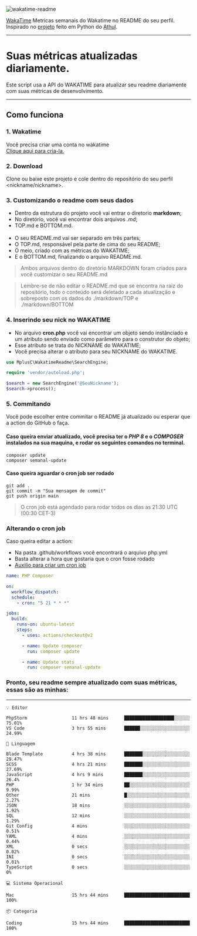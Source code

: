 ![wakatime-readme](https://socialify.git.ci/bymatheus/wakatime-readme/image?description=1&descriptionEditable=M%C3%A9tricas%20semanais%20do%20Wakatime%20no%20seu%20README%20de%20perfil.&font=KoHo&forks=1&language=1&owner=1&pattern=Signal&stargazers=1&theme=Dark)

[WakaTime](https://wakatime.com) Metricas semanais do Wakatime no README do seu perfil. <br>
Inspirado no [projeto](https://github.com/athul/waka-readme) feito em Python do [Athul](https://github.com/athul).
___

# Suas métricas atualizadas diariamente.
Este script usa a API do WAKATIME para atualizar seu readme diariamente com suas métricas de desenvolvimento.

___

## Como funciona

### 1. Wakatime
Você precisa criar uma conta no wakatime <br>
[Clique aqui para cria-la.](https://wakatime.com) 

### 2. Download
Clone ou baixe este projeto e cole dentro do repositório do seu perfil <nickname/nickname>.

### 3. Customizando o readme com seus dados
- Dentro da estrutura do projeto você vai entrar o diretorio **markdown**;  
- No diretório, você vai encontrar dois arquivos *.md*;
- TOP.md e BOTTOM.md.
<br><br>
- O seu README.md vai ser separado em três partes; 
- O TOP.md, responsável pela parte de cima do seu README;
- O meio, criado com as métricas do WAKATIME;
- E o BOTTOM.md, finalizando o arquivo README.md.<br>

> Ambos arquivos dentro do diretório MARKDOWN foram criados para você customizar o seu README.md

> Lembre-se de não editar o README.md que se encontra na raiz do repositório, todo o conteúdo será deletado a cada atualização e sobreposto com os dados do ./markdown/TOP e ./markdown/BOTTOM

### 4. Inserindo seu nick no WAKATIME
- No arquivo **cron.php** você vai encontrar um objeto sendo instânciado e um atributo sendo enviado como parâmetro para o construtor do objeto;
- Esse atributo se trata do NICKNAME do WAKATIME;
- Você precisa alterar o atributo para seu NICKNAME do WAKATIME.

```php
use MplusC\WakatimeReadme\SearchEngine;

require 'vendor/autoload.php';

$search = new SearchEngine('@SeuNickname');
$search->process();
```

### 5. Commitando
Você pode escolher entre commitar o README já atualizado ou esperar que a action do GitHub o faça. <br>

#### Caso queira enviar atualizado, você precisa ter o *PHP 8* e o *COMPOSER* instalados na sua maquina, e rodar os seguintes comandos no terminal.
```composer
composer update
composer semanal-update 
```

#### Caso queira aguardar o cron job ser rodado 
```git 
git add .
git commit -m "Sua mensagem de commit"
git push origin main
```

>O cron job está agendado para rodar todos os dias as 21:30 UTC (00:30 CET-3) 

### Alterando o cron job
Caso queira editar a action:

- Na pasta .github/workflows você encontrará o arquivo php.yml
- Basta alterar a hora que gostaria que o cron fosse rodado
- [Auxilio para criar um cron job](https://crontab.guru)

```yml
name: PHP Composer

on:
  workflow_dispatch:
  schedule:
    - cron: "5 21 * * *"

jobs:
  build:
    runs-on: ubuntu-latest
    steps:
      - uses: actions/checkout@v2

      - name: Update composer
        run: composer update

      - name: Update stats
        run: composer semanal-update
```

### Pronto, seu readme sempre atualizado com suas métricas, essas são as minhas:

___
```text
💡 Editor

PhpStorm                 11 hrs 48 mins      ███████████████████░░░░░░     75.01%
VS Code                  3 hrs 55 mins       ██████░░░░░░░░░░░░░░░░░░░     24.99%
```
```text
💬 Linguagem

Blade Template           4 hrs 38 mins       ███████░░░░░░░░░░░░░░░░░░     29.47%
SCSS                     4 hrs 21 mins       ███████░░░░░░░░░░░░░░░░░░     27.69%
JavaScript               4 hrs 9 mins        ███████░░░░░░░░░░░░░░░░░░      26.4%
PHP                      1 hr 34 mins        ██░░░░░░░░░░░░░░░░░░░░░░░      9.99%
Other                    21 mins             █░░░░░░░░░░░░░░░░░░░░░░░░      2.27%
JSON                     18 mins             ░░░░░░░░░░░░░░░░░░░░░░░░░      1.92%
SQL                      12 mins             ░░░░░░░░░░░░░░░░░░░░░░░░░      1.29%
Git Config               4 mins              ░░░░░░░░░░░░░░░░░░░░░░░░░      0.51%
YAML                     4 mins              ░░░░░░░░░░░░░░░░░░░░░░░░░      0.44%
XML                      0 secs              ░░░░░░░░░░░░░░░░░░░░░░░░░      0.02%
INI                      0 secs              ░░░░░░░░░░░░░░░░░░░░░░░░░      0.01%
TypeScript               0 secs              ░░░░░░░░░░░░░░░░░░░░░░░░░         0%
```
```text
💻 Sistema Operacional

Mac                      15 hrs 44 mins      █████████████████████████       100%
```
```text
📦 Categoria

Coding                   15 hrs 44 mins      █████████████████████████       100%
```
